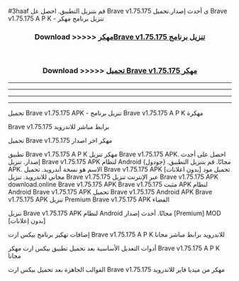 #3haaf قم بتنزيل التطبيق. احصل عل Brave v1.75.175  ى أحدث إصدار.تحميل Brave v1.75.175  A P K - تنزيل برنامج مهكر



<div align="center">
<h3>Download >>>>> <a href="https://ar-sites.web.app/?ar= Brave v1.75.175 ">مهكرBrave v1.75.175  تنزيل برنامج</a></h3><br>

<h3>Download >>>>> <a href="https://ar-sites.web.app/?ar= Brave v1.75.175 ">تحميل Brave v1.75.175  مهكر</a></h3>
</div>


----------------------------------------------------------

----------------------------------------------------------

----------------------------------------------------------

----------------------------------------------------------


تحميل Brave v1.75.175  APK - تنزيل برنامج Brave v1.75.175  A P K مهكرة

Brave v1.75.175  برابط مباشر للاندرويد

تحميل Brave v1.75.175  مهكر اخر اصدار

تطبيق Brave v1.75.175  A P K مهكر
تنزيل Brave v1.75.175  APK. احصل على أحدث إصدار.
تنزيل Brave v1.75.175  APK لنظام Android مجانًا.
قم بتنزيل التطبيق. {جودول} APK. الاسم هو نسخة أندرويد.
تحميل Brave v1.75.175  APK [بدون اعلانات]
تحميل مود مجاني للاندرويد.
تنزيل Brave v1.75.175  عبر الإنترنت
تنزيل Brave v1.75.175  APK
download.online Brave v1.75.175  APK
Brave v1.75.175  مثبت APK لنظام Android
Brave v1.75.175  APK
تحميل Brave v1.75.175  Android APK
Brave v1.75.175  APK تنزيل Premium
Brave v1.75.175  APK الفضاء

تنزيل Brave v1.75.175  APK لنظام Android مجانًا. أحدث إصدار [Premium] MOD [بدون إعلانات]

إضافات تهكير برنامج بيكس ارت Brave v1.75.175  A P K للاندرويد برابط مباشر مجانا

أدوات التعديل الأساسية بعد تحميل تطبيق بيكس ارت مهكر Brave v1.75.175  A P K مجانا

القوالب الجاهزة بعد تحميل بيكس ارت Brave v1.75.175  مهكر من ميديا فاير للاندرويد



